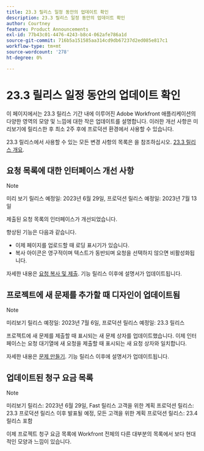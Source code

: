 ```yaml
---
title: 23.3 릴리스 일정 동안의 업데이트 확인
description: 23.3 릴리스 일정 동안의 업데이트 확인
author: Courtney
feature: Product Announcements
exl-id: 77b43c01-4476-4243-b8c4-062afe786a1d
source-git-commit: 716b5a151585aa314cd9db67237d2ed085e817c1
workflow-type: tm+mt
source-wordcount: '278'
ht-degree: 0%

---
```


# 23.3 릴리스 일정 동안의 업데이트 확인

이 페이지에서는 23.3 릴리스 기간 내에 이루어진 Adobe Workfront 애플리케이션의 다양한 영역의 모양 및 느낌에 대한 작은 업데이트를 설명합니다. 이러한 개선 사항은 미리보기에 릴리스한 후 최소 2주 후에 프로덕션 환경에서 사용할 수 있습니다.

23.3 릴리스에서 사용할 수 있는 모든 변경 사항의 목록은 을 참조하십시오. [23.3 릴리스 개요](/help/quicksilver/product-announcements/product-releases/23.3-release-activity/23-3-release-overview.md).

## 요청 목록에 대한 인터페이스 개선 사항

>[!NOTE]
>
>미리 보기 릴리스 예정일: 2023년 6월 29일, 프로덕션 릴리스 예정일: 2023년 7월 13일

제출된 요청 목록의 인터페이스가 개선되었습니다.

향상된 기능은 다음과 같습니다.

* 이제 페이지를 업로드할 때 로딩 표시기가 있습니다.
* 복사 아이콘은 영구적이며 텍스트가 동반되며 요청을 선택하지 않으면 비활성화됩니다.

자세한 내용은 [요청 복사 및 제출](/help/quicksilver/manage-work/requests/create-requests/copy-and-submit-requests.md). 기능 릴리스 이후에 설명서가 업데이트됩니다.

## 프로젝트에 새 문제를 추가할 때 디자인이 업데이트됨

>[!NOTE]
>
>미리보기 릴리스 예정일: 2023년 7월 6일, 프로덕션 릴리스 예정일: 23.3 릴리스

프로젝트에 새 문제를 제출할 때 표시되는 새 문제 상자를 업데이트했습니다. 이제 인터페이스는 요청 대기열에 새 요청을 제출할 때 표시되는 새 요청 상자와 일치합니다.

자세한 내용은 [문제 만들기](../../../manage-work/issues/manage-issues/create-issues.md). 기능 릴리스 이후에 설명서가 업데이트됩니다.

## 업데이트된 청구 요금 목록

>[!NOTE]
>
>미리보기 릴리스: 2023년 6월 29일, Fast 릴리스 고객을 위한 계획 프로덕션 릴리스: 23.3 프로덕션 릴리스 이후 발표될 예정, 모든 고객을 위한 계획 프로덕션 릴리스: 23.4 릴리스 포함

이제 프로젝트 청구 요금 목록에 Workfront 전체의 다른 대부분의 목록에서 보다 현대적인 모양과 느낌이 있습니다.
